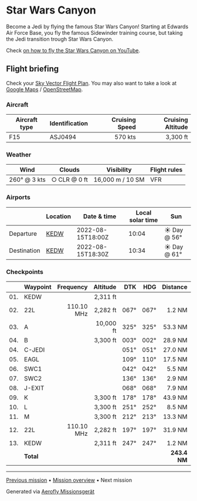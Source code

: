 Star Wars Canyon
==================

Become a Jedi by flying the famous Star Wars Canyon! Starting at Edwards Air Force Base, you fly the famous Sidewinder training course, but taking the Jedi transition trough Star Wars Canyon.

Check [on how to fly the Star Wars Canyon on YouTube](https://www.youtube.com/watch?v=2_L357HY7MQ).

Flight briefing
---------------

Check your [Sky Vector Flight Plan](https://skyvector.com/?ll=34.908089,-117.885528&chart=301&zoom=3&fpl=N0570A000%20KEDW%203539N11829W%203608N11827W%203625N11801W%203619N11741W%203623N11736W%203621N11734W%203624N11724W%203539N11722W%203537N11732W%203525N11740W%20KEDW). You may also want to take a look at [Google Maps](https://www.google.com/maps/@?api=1&map_action=map&center=35.662378,-117.92500000000001&zoom=7&basemap=terrain) / [OpenStreetMap](https://www.openstreetmap.org/#map=7/35.662378/-117.92500000000001).

### Aircraft

| Aircraft type | Identification | Cruising Speed | Cruising Altitude |
|---------------|----------------|---------------:|------------------:|
| F15           | ASJ0494        |        570 kts |          3,300 ft |

### Weather

| Wind         | Clouds          | Visibility       | Flight rules |
|--------------|-----------------|------------------|--------------|
| 260° @ 3 kts | ○ CLR @ 0 ft | 16,000 m / 10 SM | VFR |

### Airports

|             | Location                                   | Date & time    | Local solar time | Sun |
|-------------|--------------------------------------------|----------------|------------------|-----|
| Departure   | [KEDW](https://skyvector.com/airport/KEDW) | 2022-08-15T18:00Z | 10:04 | ☀ Day @ 56° |
| Destination | [KEDW](https://skyvector.com/airport/KEDW) | 2022-08-15T18:30Z | 10:34 | ☀ Day @ 61° |

### Checkpoints

|     | Waypoint  | Frequency  | Altitude  | DTK  | HDG  | Distance |   ETE |
|:---:|-----------|-----------:|----------:|-----:|-----:|---------:|------:|
| 01. | KEDW      |            |  2,311 ft |      |      |          |       |
| 02. | 22L       | 110.10 MHz |  2,282 ft | 067° | 067° |   1.2 NM | 02:29 |
| 03. | A         |            | 10,000 ft | 325° | 325° |  53.3 NM | 05:38 |
| 04. | B         |            |  3,300 ft | 003° | 002° |  28.9 NM | 03:03 |
| 04. | C-JEDI    |            |           | 051° | 051° |  27.0 NM | 02:50 |
| 05. | EAGL      |            |           | 109° | 110° |  17.5 NM | 01:50 |
| 06. | SWC1      |            |           | 042° | 042° |   5.5 NM | 00:35 |
| 07. | SWC2      |            |           | 136° | 136° |   2.9 NM | 00:19 |
| 08. | J-EXIT    |            |           | 068° | 068° |   7.9 NM | 00:50 |
| 09. | K         |            |  3,300 ft | 178° | 178° |  43.9 NM | 04:38 |
| 10. | L         |            |  3,300 ft | 251° | 252° |   8.5 NM | 00:55 |
| 11. | M         |            |  3,300 ft | 212° | 213° |  13.3 NM | 01:25 |
| 12. | 22L       | 110.10 MHz |  2,282 ft | 197° | 197° |  31.9 NM | 03:22 |
| 13. | KEDW      |            |  2,311 ft | 247° | 247° |   1.2 NM | 02:29 |
|     | **Total** |            |           |      |      | **243.4 NM** | **30:26** |

----

[Previous mission](./Sidewinder_Low_Level.md) • [Mission overview](./README.md) • Next mission

Generated via [Aerofly Missionsgerät](https://github.com/fboes/aerofly-missions)
